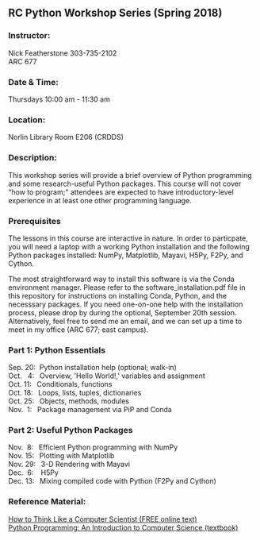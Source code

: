## RC Python Workshop Series (Spring 2018)

### Instructor:
Nick Featherstone 
303-735-2102  
ARC 677

### Date & Time:
Thursdays 10:00 am - 11:30 am  


### Location:
Norlin Library Room E206 (CRDDS)


### Description:  
This workshop series will provide a brief overview of Python programming and some research-useful Python packages. This course will not cover “how to program;" attendees are expected to have introductory-level experience in at least one other programming language. 

### Prerequisites
The lessons in this course are interactive in nature.  In order to particpate, you will need a laptop with a working Python installation and the following Python packages installed:  NumPy, Matplotlib, Mayavi, H5Py, F2Py, and Cython.

The most straightforward way to install this software is via the Conda environment manager.  Please refer to the software_installation.pdf file in this repository for instructions on installing Conda, Python, and the necesssary packages.  If you need one-on-one help with the installation process, please drop by during the optional, September 20th session.  Alternatively, feel free to send me an email, and we can set up a time to meet in my office (ARC 677; east campus).

### Part 1:  Python Essentials
Sep. 20: &nbsp;Python installation help (optional; walk-in)  
Oct. &nbsp; 4: &ensp;Overview, 'Hello World!,' variables and assignment  
Oct. 11: &ensp;Conditionals, functions  
Oct. 18:  &ensp;Loops, lists, tuples, dictionaries  
Oct. 25:  &ensp;Objects, methods, modules  
Nov. &nbsp;1:  &ensp;Package management via PiP and Conda

### Part 2:  Useful Python Packages 
Nov. &nbsp;8: &ensp;Efficient Python programming with NumPy   
Nov. 15:  &ensp;Plotting with Matplotlib    
Nov. 29:  &ensp;3-D Rendering with Mayavi  
Dec. &nbsp;6:  &nbsp;&ensp;H5Py  
Dec. 13:  &ensp;Mixing compiled code with Python (F2Py and Cython)

### Reference Material:  
[How to Think Like a Computer Scientist (FREE online text)](http://openbookproject.net/thinkcs/python/english3e/)  
[Python Programming: An Introduction to Computer Science (textbook)](http://mcsp.wartburg.edu/zelle/python/)



